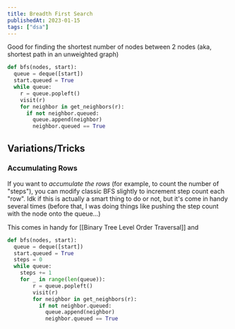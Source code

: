 ```yaml
---
title: Breadth First Search
publishedAt: 2023-01-15
tags: ["dsa"]
---
```

Good for finding the shortest number of nodes between 2 nodes (aka, shortest path in an unweighted graph)

```python
def bfs(nodes, start):
  queue = deque([start])
  start.queued = True
  while queue:
    r = queue.popleft()
    visit(r)
    for neighbor in get_neighbors(r):
      if not neighbor.queued:
        queue.append(neighbor)
        neighbor.queued == True
```

## Variations/Tricks

### Accumulating Rows

If you want to *accumulate the rows* (for example, to count the number of "steps"), you can modify classic BFS slightly to increment step count each "row". Idk if this is actually a smart thing to do or not, but it's come in handy several times (before that, I was doing things like pushing the step count with the node onto the queue...)

This comes in handy for [[Binary Tree Level Order Traversal]] and 

```python
def bfs(nodes, start):
  queue = deque([start])
  start.queued = True
  steps = 0
  while queue:
    steps += 1
    for _ in range(len(queue)):
	    r = queue.popleft()
	    visit(r)
	    for neighbor in get_neighbors(r):
	      if not neighbor.queued:
	        queue.append(neighbor)
	        neighbor.queued == True
```